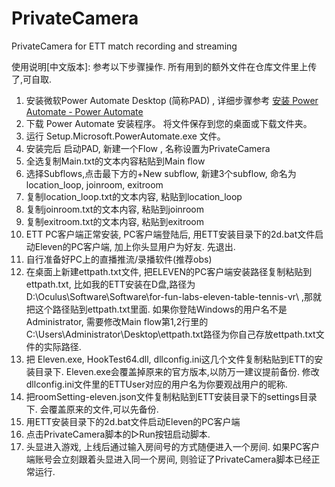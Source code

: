 # PrivateCamera
PrivateCamera for ETT match recording and streaming

使用说明[中文版本]:
参考以下步骤操作. 所有用到的额外文件在仓库文件里上传了,可自取.
1. 安装微软Power Automate Desktop (简称PAD) , 详细步骤参考 [安装 Power Automate - Power Automate ](https://learn.microsoft.com/zh-cn/power-automate/desktop-flows/install)
  1. 下载 Power Automate 安装程序。 将文件保存到您的桌面或下载文件夹。
  2. 运行 Setup.Microsoft.PowerAutomate.exe 文件。
2. 安装完后 启动PAD, 新建一个Flow , 名称设置为PrivateCamera
  1. 全选复制Main.txt的文本内容粘贴到Main flow
  2. 选择Subflows,点击最下方的+New subflow, 新建3个subflow, 命名为location_loop, joinroom, exitroom
  3. 复制location_loop.txt的文本内容, 粘贴到location_loop
  4. 复制joinroom.txt的文本内容, 粘贴到joinroom
  5. 复制exitroom.txt的文本内容, 粘贴到exitroom
3. ETT PC客户端正常安装, PC客户端登陆后, 用ETT安装目录下的2d.bat文件启动Eleven的PC客户端, 加上你头显用户为好友. 先退出.
4. 自行准备好PC上的直播推流/录播软件(推荐obs)
5. 在桌面上新建ettpath.txt文件, 把ELEVEN的PC客户端安装路径复制粘贴到ettpath.txt, 比如我的ETT安装在D盘,路径为D:\Oculus\Software\Software\for-fun-labs-eleven-table-tennis-vr\ ,那就把这个路径贴到ettpath.txt里面. 如果你登陆Windows的用户名不是Administrator, 需要修改Main flow第1,2行里的C:\Users\Administrator\Desktop\ettpath.txt路径为你自己存放ettpath.txt文件的实际路径.
6. 把 Eleven.exe, HookTest64.dll, dllconfig.ini这几个文件复制粘贴到ETT的安装目录下. Eleven.exe会覆盖掉原来的官方版本,以防万一建议提前备份. 修改dllconfig.ini文件里的ETTUser对应的用户名为你要观战用户的昵称.
7. 把roomSetting-eleven.json文件复制粘贴到ETT安装目录下的settings目录下. 会覆盖原来的文件,可以先备份.
8. 用ETT安装目录下的2d.bat文件启动Eleven的PC客户端
9. 点击PrivateCamera脚本的▷Run按钮启动脚本.
10. 头显进入游戏, 上线后通过输入房间号的方式随便进入一个房间. 如果PC客户端账号会立刻跟着头显进入同一个房间, 则验证了PrivateCamera脚本已经正常运行.
